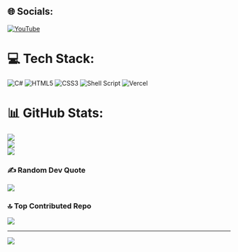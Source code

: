 
## 🌐 Socials:
[![YouTube](https://img.shields.io/badge/YouTube-%23FF0000.svg?logo=YouTube&logoColor=white)](https://youtube.com/@@notnightsky) 

# 💻 Tech Stack:
![C#](https://img.shields.io/badge/c%23-%23239120.svg?style=for-the-badge&logo=csharp&logoColor=white) ![HTML5](https://img.shields.io/badge/html5-%23E34F26.svg?style=for-the-badge&logo=html5&logoColor=white) ![CSS3](https://img.shields.io/badge/css3-%231572B6.svg?style=for-the-badge&logo=css3&logoColor=white) ![Shell Script](https://img.shields.io/badge/shell_script-%23121011.svg?style=for-the-badge&logo=gnu-bash&logoColor=white) ![Vercel](https://img.shields.io/badge/vercel-%23000000.svg?style=for-the-badge&logo=vercel&logoColor=white)
# 📊 GitHub Stats:
![](https://github-readme-stats.vercel.app/api?username=xmoderlive&theme=dark&hide_border=false&include_all_commits=true&count_private=false)<br/>
![](https://github-readme-streak-stats.herokuapp.com/?user=xmoderlive&theme=dark&hide_border=false)<br/>
![](https://github-readme-stats.vercel.app/api/top-langs/?username=xmoderlive&theme=dark&hide_border=false&include_all_commits=true&count_private=false&layout=compact)

### ✍️ Random Dev Quote
![](https://quotes-github-readme.vercel.app/api?type=horizontal&theme=radical)

### 🔝 Top Contributed Repo
![](https://github-contributor-stats.vercel.app/api?username=xmoderlive&limit=5&theme=dark&combine_all_yearly_contributions=true)

---
![](https://visitcount.itsvg.in/api?id=xmoderlive&label=Profile%20Views&color=0&icon=2&pretty=true)
